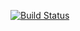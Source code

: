 [![Build Status](https://travis-ci.org/codeforsanjose/OpenDSJ-2018.svg?branch=develop)](https://travis-ci.org/codeforsanjose/OpenDSJ-2018)
